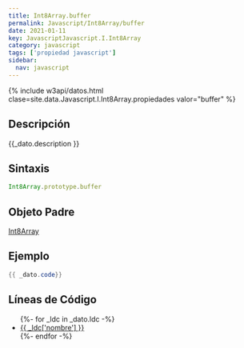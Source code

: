 ```yaml
---
title: Int8Array.buffer
permalink: Javascript/Int8Array/buffer
date: 2021-01-11
key: JavascriptJavascript.I.Int8Array
category: javascript
tags: ['propiedad javascript']
sidebar: 
  nav: javascript
---
```


{% include w3api/datos.html clase=site.data.Javascript.I.Int8Array.propiedades valor="buffer" %}

## Descripción
{{_dato.description }}

## Sintaxis
~~~javascript
Int8Array.prototype.buffer
~~~

## Objeto Padre
[Int8Array](/javascript/Int8Array/)

## Ejemplo
~~~java
{{ _dato.code}}
~~~

## Líneas de Código
<ul>
{%- for _ldc in _dato.ldc -%}
   <li>
       <a href="{{_ldc['url'] }}">{{ _ldc['nombre'] }}</a>
   </li>
{%- endfor -%}
</ul>
